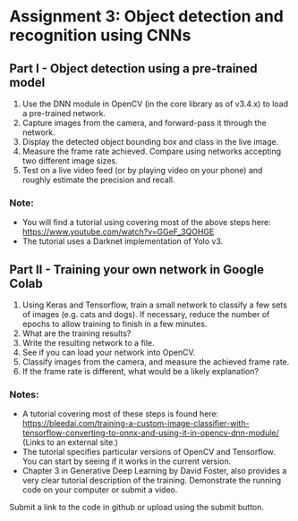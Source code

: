 # Assignment 3: Object detection and recognition using CNNs

## Part I - Object detection using a pre-trained model

1. Use the DNN module in OpenCV (in the core library as of v3.4.x) to load a pre-trained network.
2. Capture images from the camera, and forward-pass it through the network.
3. Display the detected object bounding box and class in the live image.
4. Measure the frame rate achieved.  Compare using networks accepting two different image sizes.
5. Test on a live video feed (or by playing video on your phone) and roughly estimate the precision and recall.

### Note:
* You will find a tutorial using covering most of the above steps here: https://www.youtube.com/watch?v=GGeF_3QOHGE
* The tutorial uses a Darknet implementation of Yolo v3.

## Part II - Training your own network in Google Colab

1. Using Keras and Tensorflow, train a small network to classify a few sets of images (e.g. cats and dogs).  If necessary, reduce the number of epochs to allow training to finish in a few minutes.
2. What are the training results?
3. Write the resulting network to a file.
4. See if you can load your network into OpenCV.
5. Classify images from the camera, and measure the achieved frame rate.
6. If the frame rate is different, what would be a likely explanation?

### Notes:
* A tutorial covering most of these steps is found here: https://bleedai.com/training-a-custom-image-classifier-with-tensorflow-converting-to-onnx-and-using-it-in-opencv-dnn-module/ (Links to an external site.)
* The tutorial specifies particular versions of OpenCV and Tensorflow.  You can start by seeing if it works in the current version.
* Chapter 3 in Generative Deep Learning by David Foster, also provides a very clear tutorial description of the training.
Demonstrate the running code on your computer or submit a video.

Submit a link to the code in github or upload using the submit button.